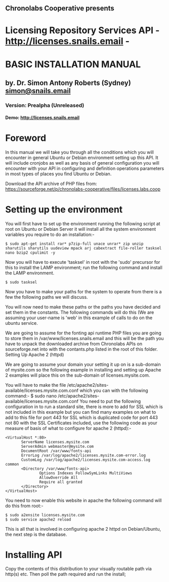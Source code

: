 ## Chronolabs Cooperative presents

# Licensing Repository Services API  - http://licenses.snails.email -

# BASIC INSTALLATION MANUAL

## by. Dr. Simon Antony Roberts (Sydney) <simon@snails.email>

### Version: Prealpha (Unreleased)

#### Demo: http://licenses.snails.email

# Foreword

In this manual we will take you through all the conditions which you will encounter in general Ubuntu or Debian environment setting up this API. It will include cronjobs as well as any basis of general configuration you will encounter with your API in configuring and definition operations parameters in most types of places you find Ubuntu or Debian.

Download the API archive of PHP files from: https://sourceforge.net/p/chronolabs-cooperative/files/licenses.labs.coop

# Setting up the environment
You will first have to set up the environment running the following script at root on Ubuntu or Debian Server it will install all the system environment variables you require to do an installation:-

    $ sudo apt-get install rar* p7zip-full unace unrar* zip unzip sharutils sharutils uudeview mpack arj cabextract file-roller tasksel nano bzip2 cpulimit -y
    

Now you will have to execute 'tasksel' in root with the 'sudo' precursor for this to install the LAMP environment; run the following command and install the LAMP environment.

    
    $ sudo tasksel

    
Now you have to make your paths for the system to operate from there is a few the following paths we will discuss. 


You will now need to make these paths or the paths you have decided and set them in the constants. The following commands will do this (We are assuming your user-name is 'web' in this example of calls to do on the ubuntu service.

We are going to assume for the fonting api runtime PHP files you are going to store them in /var/www/licenses.snails.email and this will be the path you have to unpack the downloaded archive from Chronolabs APIs on sourceforge.net into with the contants.php listed in the root of this folder.
Setting Up Apache 2 (httpd)

We are going to assume your domain your setting it up on is a sub-domain of mysite.com so the following example in installing and setting up Apache 2 examples will place this on the sub-domain of licenses.mysite.com.

You will have to make the file /etc/apache2/sites-available/licenses.mysite.com.conf which you can with the following command:-
$ sudo nano /etc/apache2/sites-available/licenses.mysite.com.conf
You need to put the following configuration in to run a standard site, there is more to add for SSL which is not included in this example but you can find many examples on what to add to this file for port 443 for SSL which is duplicated code for port 443 not 80 with the SSL Certificates included, use the following code as your measure of basis of what to configure for apache 2 (httpd):-

    
    <VirtualHost *:80>
           ServerName licenses.mysite.com
           ServerAdmin webmaster@mysite.com
           DocumentRoot /var/www/fonts-api
           ErrorLog /var/log/apache2/licenses.mysite.com-error.log
           CustomLog /var/log/apache2/licenses.mysite.com-access.log common
           <Directory /var/www/fonts-api>
                   Options Indexes FollowSymLinks MultiViews
                   AllowOverride All
                   Require all granted
           </Directory>
    </VirtualHost>
    

You need to now enable this website in apache the following command will do this from root:-

    
    $ sudo a2ensite licenses.mysite.com
    $ sudo service apache2 reload
    

This is all that is involved in configuring apache 2 httpd on Debian/Ubuntu, the next step is the database.

# Installing API

Copy the contents of this distribution to your visually routable path via http(s) etc. Then poll the path required and run the install;
